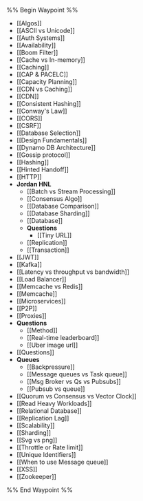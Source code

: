 %% Begin Waypoint %%
- [[Algos]]
- [[ASCII vs Unicode]]
- [[Auth Systems]]
- [[Availability]]
- [[Boom Filter]]
- [[Cache vs In-memory]]
- [[Caching]]
- [[CAP & PACELC]]
- [[Capacity Planning]]
- [[CDN vs Caching]]
- [[CDN]]
- [[Consistent Hashing]]
- [[Conway's Law]]
- [[CORS]]
- [[CSRF]]
- [[Database Selection]]
- [[Design Fundamentals]]
- [[Dynamo DB Architecture]]
- [[Gossip protocol]]
- [[Hashing]]
- [[Hinted Handoff]]
- [[HTTP]]
- **Jordan HNL**
	- [[Batch vs Stream Processing]]
	- [[Consensus Algo]]
	- [[Database Comparison]]
	- [[Database Sharding]]
	- [[Database]]
	- **Questions**
		- [[Tiny URL]]
	- [[Replication]]
	- [[Transaction]]
- [[JWT]]
- [[Kafka]]
- [[Latency vs throughput vs bandwidth]]
- [[Load Balancer]]
- [[Memcache vs Redis]]
- [[Memcache]]
- [[Microservices]]
- [[P2P]]
- [[Proxies]]
- **Questions**
	- [[Method]]
	- [[Real-time leaderboard]]
	- [[Uber image url]]
- [[Questions]]
- **Queues**
	- [[Backpressure]]
	- [[Message queues vs Task queue]]
	- [[Msg Broker vs Qs vs Pubsubs]]
	- [[Pubsub vs queue]]
- [[Quorum vs Consensus vs Vector Clock]]
- [[Read Heavy Workloads]]
- [[Relational Database]]
- [[Replication Lag]]
- [[Scalability]]
- [[Sharding]]
- [[Svg vs png]]
- [[Throttle or Rate limit]]
- [[Unique Identifiers]]
- [[When to use Message queue]]
- [[XSS]]
- [[Zookeeper]]

%% End Waypoint %%